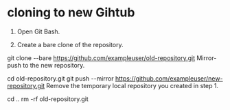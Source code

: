 cloning to new Gihtub
=====================

1. Open Git Bash.

2. Create a bare clone of the repository.

git clone --bare https://github.com/exampleuser/old-repository.git
Mirror-push to the new repository.

cd old-repository.git
git push --mirror https://github.com/exampleuser/new-repository.git
Remove the temporary local repository you created in step 1.

cd ..
rm -rf old-repository.git